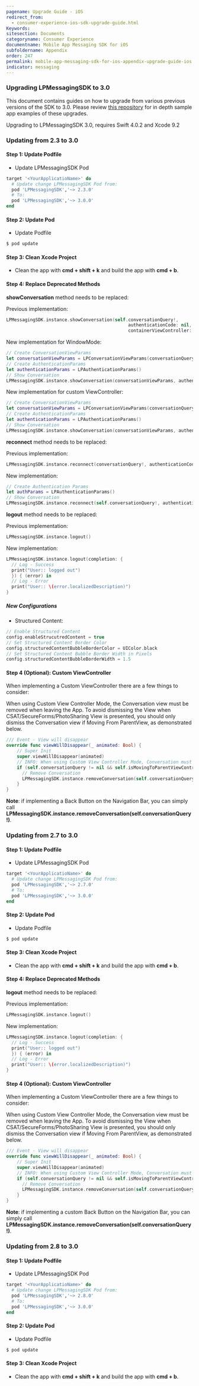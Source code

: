```yaml
---
pagename: Upgrade Guide - iOS
redirect_from:
  - consumer-experience-ios-sdk-upgrade-guide.html
Keywords:
sitesection: Documents
categoryname: Consumer Experience
documentname: Mobile App Messaging SDK for iOS
subfoldername: Appendix
order: 247
permalink: mobile-app-messaging-sdk-for-ios-appendix-upgrade-guide-ios.html
indicator: messaging
---
```


### Upgrading LPMessagingSDK to 3.0

This document contains guides on how to upgrade from various previous versions of the SDK to 3.0. Please review [this repository](https://github.com/LivePersonInc/Upgrade_examples_to_SDK3.0) for in depth sample app examples of these upgrades.

<div class="important">
Upgrading to LPMessagingSDK 3.0, requires Swift 4.0.2 and Xcode 9.2
</div>

### Updating from 2.3 to 3.0

#### Step 1: Update Podfile

* Update LPMessagingSDK Pod

```ruby
target '<YourApplicatioName>' do
  # Update change LPMessagingSDK Pod from:
  pod 'LPMessagingSDK','~> 2.3.0'
  # To:
  pod 'LPMessagingSDK','~> 3.0.0'
end
```

#### Step 2: Update Pod

* Update Podfile

```sh
$ pod update
```

#### Step 3: Clean Xcode Project

* Clean the app with **cmd + shift + k** and build the app with **cmd + b**.


#### Step 4: Replace Deprecated Methods

**showConversation** method needs to be replaced:

Previous implementation:

```swift
LPMessagingSDK.instance.showConversation(self.conversationQuery!,
                                              authenticationCode: nil,
                                              containerViewController: nil)
```

New implementation for WindowMode:

```swift
// Create ConversationViewParams
let conversationViewParams = LPConversationViewParams(conversationQuery: self.conversationQuery!, containerViewController: nil, isViewOnly: false)
// Create AuthenticationParams
let authenticationParams = LPAuthenticationParams()
// Show Conversation
LPMessagingSDK.instance.showConversation(conversationViewParams, authenticationParams: authenticationParams)
```

New implementation for custom ViewController:

```swift
// Create ConversationViewParams
let conversationViewParams = LPConversationViewParams(conversationQuery: self.conversationQuery!, containerViewController: viewController, isViewOnly: false)
// Create AuthenticationParams
let authenticationParams = LPAuthenticationParams()
// Show Conversation
LPMessagingSDK.instance.showConversation(conversationViewParams, authenticationParams: authenticationParams)
```

**reconnect** method needs to be replaced:

Previous implementation:

```swift
LPMessagingSDK.instance.reconnect(conversationQuery!, authenticationCode: "")
```

New implementation:

```swift
// Create Authentication Params
let authParams = LPAuthenticationParams()
// Show Conversation
LPMessagingSDK.instance.reconnect(self.conversationQuery!, authenticationParams: authParams
```  	

**logout** method needs to be replaced:

Previous implementation:

```swift
LPMessagingSDK.instance.logout()
```

New implementation:

```swift
LPMessagingSDK.instance.logout(completion: {
  // Log - Success
  print("User:: logged out")
  }) { (error) in
  // Log - Error
  print("User:: \(error.localizedDescription)")
}
```

##### New Configurations
* Structured Content:

```swift
// Enable Structured Content
config.enableStrucutredContent = true
// Set Structured Content Border Color
config.structuredContentBubbleBorderColor = UIColor.black
// Set Structured Content Bubble Border Width in Pixels
config.structuredContentBubbleBorderWidth = 1.5
```


#### Step 4 (Optional): Custom ViewController

When implementing a Custom ViewController there are a few things to consider:

 <div class="important">
 When using Custom View Controller Mode, the Conversation view must be removed when leaving the App. To avoid dismissing the View when CSAT/SecureForms/PhotoSharing View is presented, you should only dismiss the Conversation view if Moving From ParentView, as demonstrated below.
 </div>

```swift
/// Event - View will disappear
override func viewWillDisappear(_ animated: Bool) {
    // Super Init
    super.viewWillDisappear(animated)
    // INFO: When using Custom View Controller Mode, Conversation must be remove when leaving the App, if the Conversation View is the current screen
    if (self.conversationQuery != nil && self.isMovingToParentViewController){
      // Remove Conversation
      LPMessagingSDK.instance.removeConversation(self.conversationQuery!)
    }
}
```

**Note**: if implementing a Back Button on the Navigation Bar, you can simply call **LPMessagingSDK.instance.removeConversation(self.conversationQuery!)**.


### Updating from 2.7 to 3.0

#### Step 1: Update Podfile

  * Update LPMessagingSDK Pod

```ruby
target '<YourApplicatioName>' do
  # Update change LPMessagingSDK Pod from:
  pod 'LPMessagingSDK','~> 2.7.0'
  # To:
  pod 'LPMessagingSDK','~> 3.0.0'
end
```

#### Step 2: Update Pod

* Update Podfile

```sh
$ pod update
```

#### Step 3: Clean Xcode Project

* Clean the app with **cmd + shift + k** and build the app with **cmd + b**.


#### Step 4: Replace Deprecated Methods

**logout** method needs to be replaced:

Previous implementation:

```swift
LPMessagingSDK.instance.logout()
```

New implementation:

```swift
LPMessagingSDK.instance.logout(completion: {
  // Log - Success
  print("User:: logged out")
  }) { (error) in
  // Log - Error
  print("User:: \(error.localizedDescription)")
}
```

#### Step 4 (Optional): Custom ViewController

When implementing a Custom ViewController there are a few things to consider:

 <div class="important">
 When using Custom View Controller Mode, the Conversation view must be removed when leaving the App. To avoid dismissing the View when CSAT/SecureForms/PhotoSharing View is presented, you should only dismiss the Conversation view if Moving From ParentView, as demonstrated below.
 </div>

```swift
/// Event - View will disappear
override func viewWillDisappear(_ animated: Bool) {
    // Super Init
    super.viewWillDisappear(animated)
    // INFO: When using Custom View Controller Mode, Conversation must be remove when leaving the App, if the Conversation View is the current screen
    if (self.conversationQuery != nil && self.isMovingToParentViewController){
      // Remove Conversation
      LPMessagingSDK.instance.removeConversation(self.conversationQuery!)
    }
}
```

**Note**: if implementing a custom Back Button on the Navigation Bar, you can simply call **LPMessagingSDK.instance.removeConversation(self.conversationQuery!)**.



### Updating from 2.8 to 3.0

#### Step 1: Update Podfile

  * Update LPMessagingSDK Pod

```ruby
target '<YourApplicatioName>' do
  # Update change LPMessagingSDK Pod from:
  pod 'LPMessagingSDK','~> 2.8.0'
  # To:
  pod 'LPMessagingSDK','~> 3.0.0'
end
```

#### Step 2: Update Pod

* Update Podfile

```sh
$ pod update
```

#### Step 3: Clean Xcode Project

* Clean the app with **cmd + shift + k** and build the app with **cmd + b**.
